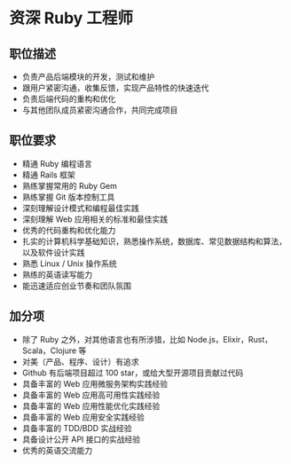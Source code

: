 # 资深 Ruby 工程师

## 职位描述

- 负责产品后端模块的开发，测试和维护
- 跟用户紧密沟通，收集反馈，实现产品特性的快速迭代
- 负责后端代码的重构和优化
- 与其他团队成员紧密沟通合作，共同完成项目

## 职位要求

- 精通 Ruby 编程语言
- 精通 Rails 框架
- 熟练掌握常用的 Ruby Gem
- 熟练掌握 Git 版本控制工具
- 深刻理解设计模式和编程最佳实践
- 深刻理解 Web 应用相关的标准和最佳实践
- 优秀的代码重构和优化能力
- 扎实的计算机科学基础知识，熟悉操作系统，数据库、常见数据结构和算法，以及软件设计实践
- 熟悉 Linux / Unix 操作系统
- 熟练的英语读写能力
- 能迅速适应创业节奏和团队氛围

## 加分项

- 除了 Ruby 之外，对其他语言也有所涉猎，比如 Node.js，Elixir，Rust，Scala，Clojure 等
- 对美（产品、程序、设计）有追求
- Github 有后端项目超过 100 star，或给大型开源项目贡献过代码
- 具备丰富的 Web 应用微服务架构实践经验
- 具备丰富的 Web 应用高可用性实践经验
- 具备丰富的 Web 应用性能优化实践经验
- 具备丰富的 Web 应用安全实践经验
- 具备丰富的 TDD/BDD 实战经验
- 具备设计公开 API 接口的实战经验
- 优秀的英语交流能力
